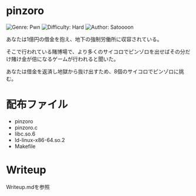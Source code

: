 # pinzoro
![Genre: Pwn](https://img.shields.io/badge/genre-pwn-brightgreen?style=for-the-badge) ![Difficulty: Hard](https://img.shields.io/badge/difficulty-hard-red?style=for-the-badge) ![Author: Satoooon](https://img.shields.io/badge/author-Satoooon-lightgrey?style=for-the-badge) 

あなたは1億円の借金を抱え、地下の強制労働所に収容されている。

そこで行われている賭博場で、より多くのサイコロでピンゾロを出せばその分だけ賭け金が倍になるゲームが行われると聞いた。

あなたは借金を返済し地獄から抜け出すため、8個のサイコロでピンゾロに挑む。  

# 配布ファイル
- pinzoro
- pinzoro.c
- libc.so.6
- ld-linux-x86-64.so.2
- Makefile

# Writeup
Writeup.mdを参照


